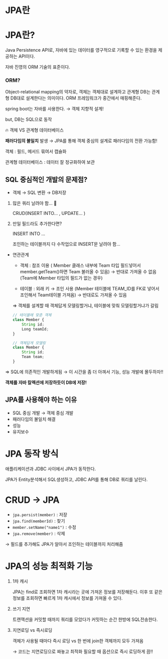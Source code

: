 # JPA란

# JPA란?

Java Persistence API로, 자바에 있는 데이터를 영구적으로 기록할 수  있는 환경을 제공하는 API이다.

자바 진영의 ORM 기술의 표준이다.

### ORM?

Object-relational mapping의 약자로, 객체는 객체대로 설계하고 관계형 DB는 관계형 DB대로 설계한다는 의미이다. ORM 프레임워크가 중간에서 매핑해준다. 

spring boot는 자바를 사용한다. → 객체 지향적 설계!

but, DB는 SQL으로 동작

🔥 객체 VS 관계형 데이터베이스 

**패러다임의 불일치** 발생 → JPA를 통해 객체 중심의 설계로 패러다임의 전환 가능함!

객체 : 필드, 메서드 묶여서 캡슐화 

관계형 데이터베이스 : 데이터 잘 정규화하여 보관

## SQL 중심적인 개발의 문제점?

- 객체 → SQL 변환 → DB저장
1. 많은 쿼리 날려야 함... 🤮
    
    CRUD(INSERT INTO... , UPDATE... )
    
2. 만일 필드라도 추가한다면? 
    
    INSERT INTO ...
    
    조인하는 테이블까지 다 수작업으로 INSERT문 날려야 함...
    
- 연관관계
    
    - 객체 : 참조 이용 ( Member 클래스 내부에 Team 타입 필드넣어서 member.getTeam()하면 Team 불러올 수 있음) → 반대로 가져올 수 없음(Team에 Member 타입의 필드가 없는 경우)
    
    - 테이블 : 외래 키 → 조인 사용 (Member 테이블에 TEAM_ID를 FK로 넣어서 조인해서 Team테이블 가져옴) → 반대로도 가져올 수 있음 
    
    ⇒ 객체를 설계할 때 객체답게 모델링할거냐, 테이블에 맞춰 모델링할거냐가 갈림
    
     
    
    ```jsx
    // 테이블에 맞춘 객체
    class Member {
    	String id;
    	Long teamId;
    }
    
    // 객체답게 모델링
    class Member {
    	String id;
    	Team team;
    }
    ```
    

⇒ SQL에 의존적인 개발하게됨 → 이 시간을 좀 더 아껴서 기능, 성능 개발에 몰두하자!!

**객체를 자바 칼렉션에 저장하듯이 DB에 저장!**

## JPA를 사용해야 하는 이유

- SQL 중심 개발 → 객체 중심 개발
- 패러다임의 불일치 해결
- 성능
- 유지보수

# JPA 동작 방식

애플리케이션과 JDBC 사이에서 JPA가 동작한다.

JPA가 Entity분석해서 SQL생성하고, JDBC API를 통해 DB로 쿼리를 날린다. 

# CRUD → JPA

- `jpa.persist(member)` : 저장
- `jpa.find(memberId)` : 찾기
- `member.setName("name1")` : 수정
- `jpa.remove(member)` : 삭제

→ 필드를 추가해도 JPA가 알아서 조인하는 테이블까지 처리해줌 

# JPA의 성능 최적화 기능

1. 1차 캐시 
    
    JPA는 find로 조회하면 1차 캐시라는 곳에 가져온 정보를 저장해둔다. 이후 또 같은 정보를 조회하면 빠르게 1차 캐시에서 정보를 가져올 수 있다. 
    
2. 쓰기 지연 
    
    트랜잭션을 커밋할 때까지 쿼리를 모았다가 커밋하는 순간 한방에 SQL전송한다.
    
3. 지연로딩 vs 즉시로딩
    
    객체가 사용될 때마다 즉시 로딩 vs 한 번에 join한 객체까지 모두 가져옴 
    
    → 코드는 지연로딩으로 짜놓고 최적화 필요할 때 옵션으로 즉시 로딩하게 끔!!
